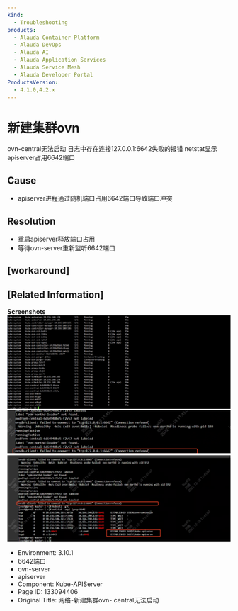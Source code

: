 ```yaml
---
kind:
  - Troubleshooting
products:
  - Alauda Container Platform
  - Alauda DevOps
  - Alauda AI
  - Alauda Application Services
  - Alauda Service Mesh
  - Alauda Developer Portal
ProductsVersion:
  - 4.1.0,4.2.x
---
```

<!-- A type of document that involves encountering a fault, diagnosing it, performing root cause analysis, and providing solutions. -->

# 新建集群ovn

ovn-central无法启动 日志中存在连接127.0.0.1:6642失败的报错 netstat显示apiserver占用6642端口

## Cause
- apiserver进程通过随机端口占用6642端口导致端口冲突

## Resolution
- 重启apiserver释放端口占用
- 等待ovn-server重新监听6642端口

## [workaround]

## [Related Information]
**Screenshots**
![](assets/wang-luo-xin-jian-ji-qun-ovn-centralwu-fa-qi-dong/image2023-1-4_11-43-50.png)
![](assets/wang-luo-xin-jian-ji-qun-ovn-centralwu-fa-qi-dong/image2023-1-4_11-44-30.png)
![](assets/wang-luo-xin-jian-ji-qun-ovn-centralwu-fa-qi-dong/mceclip0_1671421748428_2vdgg.png)
- Environment: 3.10.1
- 6642端口
- ovn-server
- apiserver
- Component: Kube-APIServer
- Page ID: 133094406
- Original Title: 网络-新建集群ovn- central无法启动
